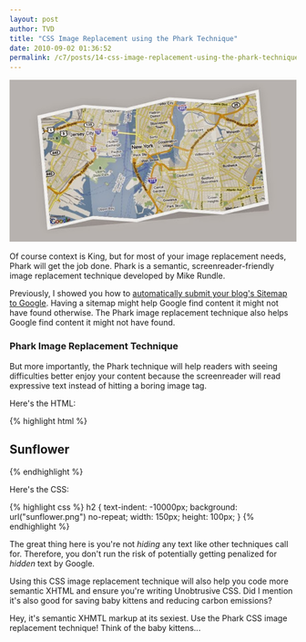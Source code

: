 ```yaml
---
layout: post
author: TVD
title: "CSS Image Replacement using the Phark Technique"
date: 2010-09-02 01:36:52
permalink: /c7/posts/14-css-image-replacement-using-the-phark-technique
---
```


![css-phark](/c7/static/css-phark.jpg)

Of course context is King, but for most of your image replacement needs, Phark will get the job done. Phark is a semantic, screenreader-friendly image replacement technique developed by Mike Rundle.

Previously, I showed you how to [automatically submit your blog's Sitemap to Google][1]. Having a sitemap might help Google find content it might not have found otherwise. The Phark image replacement technique also helps Google find content it might not have found.

### Phark Image Replacement Technique

But more importantly, the Phark technique  will help readers with seeing difficulties better enjoy your content because the screenreader will read expressive text instead of hitting a boring image tag.

Here's the HTML:

{% highlight html %}
<h2>
  Sunflower
</h2>
{% endhighlight %}

Here's the CSS:

{% highlight css %}
h2 {
  text-indent: -10000px;
  background: url("sunflower.png") no-repeat;
  width: 150px;
  height: 100px;
}
{% endhighlight %}

The great thing here is you're not *hiding* any text like other techniques call for. Therefore, you don't run the risk of potentially getting penalized for *hidden* text by Google.

Using this CSS image replacement technique will also help you code more semantic XHTML and ensure you're writing Unobtrusive CSS. Did I mention it's also good for saving baby kittens and reducing carbon emissions?

Hey, it's semantic XHMTL markup at its sexiest. Use the Phark CSS image replacement technique! Think of the baby kittens...


  [1]: https://techoctave.com/c7/posts/10-scream-seo-karma-with-a-google-sitemap-for-your-rails-blog

